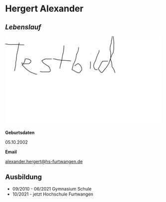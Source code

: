 # Hergert Alexander
## *Lebenslauf*

![Testbild](testbild.png "Testbild")

**Geburtsdaten**

05.10.2002

**Email**

alexander.hergert@hs-furtwangen.de

## **Ausbildung**

+ 09/2010 - 06/2021 Gymnasium Schule
+ 10/2021 - jetzt Hochschule Furtwangen


